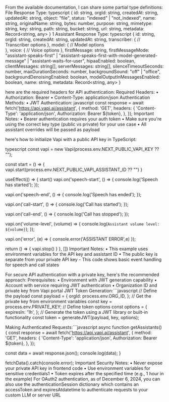 From the available documentation, I can share some partial type definitions:
File Response Type:
typescript
{
  id: string,
  orgId: string, 
  createdAt: string,
  updatedAt: string,
  object: "file",
  status: "indexed" | "not_indexed",
  name: string,
  originalName: string,
  bytes: number,
  purpose: string,
  mimetype: string,
  key: string,
  path: string,
  bucket: string,
  url: string,
  metadata: Record<string, any>
}
1
Assistant Response Type:
typescript
{
  id: string,
  orgId: string,
  createdAt: string, 
  updatedAt: string,
  transcriber: {
    // Transcriber options
  },
  model: {
    // Model options  
  },
  voice: {
    // Voice options
  },
  firstMessage: string,
  firstMessageMode: "assistant-speaks-first" | "assistant-speaks-first-with-model-generated-message" | "assistant-waits-for-user",
  hipaaEnabled: boolean,
  clientMessages: string[],
  serverMessages: string[],
  silenceTimeoutSeconds: number,
  maxDurationSeconds: number,
  backgroundSound: "off" | "office",
  backgroundDenoisingEnabled: boolean,
  modelOutputInMessagesEnabled: boolean,
  name: string,
  metadata: Record<string, any>
}

here are the required headers for API authentication:
Required Headers:
• Authorization: Bearer
• Content-Type: application/json
Authentication Methods:
• JWT Authentication:
javascript
const response = await fetch('https://api.vapi.ai/assistant', {
method: 'GET',
headers: {
'Content-Type': 'application/json',
Authorization: Bearer ${token},
},
});
Important Notes:
• Bearer authentication requires your auth token
• Make sure you're using the correct key type (public vs private) for your use case
• All assistant overrides will be passed as payload

here's how to initialize Vapi with a public API key in TypeScript:

typescript
const vapi = new Vapi(process.env.NEXT_PUBLIC_VAPI_KEY ?? "");

const start = () => {
vapi.start(process.env.NEXT_PUBLIC_VAPI_ASSISTANT_ID ?? "")
}

useEffect(() => {
start()
vapi.on('speech-start', () => {
console.log('Speech has started');
});


vapi.on('speech-end', () => {
    console.log('Speech has ended');
});

vapi.on('call-start', () => {
    console.log('Call has started');
});

vapi.on('call-end', () => {
    console.log('Call has stopped');
});

vapi.on('volume-level', (volume) => {
    console.log(`Assistant volume level: ${volume}`);
});

vapi.on('error', (e) => {
    console.error('ASSISTANT ERROR',e)
});

return () => {
    vapi.stop()
}
}, [])
Important Notes:
• This example uses environment variables for the API key and assistant ID
• The public key is separate from your private API key - This code shows basic event handling for speech and call states


For secure API authentication with a private key, here's the recommended approach:
Prerequisites:
• Environment with JWT generation capability
• Account with service requiring JWT authentication
• Organization ID and private key from Vapi portal
JWT Token Generation:```javascript // Define the payload const payload = { orgId: process.env.ORG_ID, };
// Get the private key from environment variables const key = process.env.PRIVATE_KEY;
// Define token options const options = { expiresIn: '1h', };
// Generate the token using a JWT library or built-in functionality const token = generateJWT(payload, key, options);

Making Authenticated Requests:```javascript
async function getAssistants() {
const response = await fetch('https://api.vapi.ai/assistant', {
method: 'GET',
headers: {
'Content-Type': 'application/json',
Authorization: Bearer ${token},
},
});

const data = await response.json();
console.log(data);
}

fetchData().catch(console.error);
Important Security Notes:
• Never expose your private API key in frontend code
• Use environment variables for sensitive credentials1
• Token expires after the specified time (e.g., 1 hour in the example) For OAuth2 authentication, as of December 6, 2024, you can also use the authenticationSession dictionary which contains an accessToken and expiresAtdatetime to authenticate requests to your custom LLM or server URL